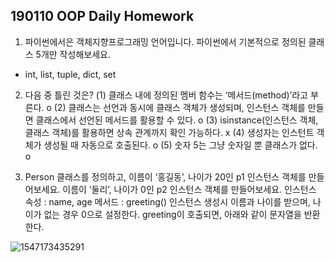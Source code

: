 ## 190110 OOP Daily Homework



1. 파이썬에서은 객체지향프로그래밍 언어입니다.
  파이썬에서 기본적으로 정의된 클래스 5개만 작성해보세요.
  - int, list, tuple, dict, set



2. 다음 중 틀린 것은?
   (1) 클래스 내에 정의된 멤버 함수는 ‘메서드(method)’라고 부른다. o
   (2) 클래스는 선언과 동시에 클래스 객체가 생성되며, 인스턴스 객체를 만들면 클래스에서 선언된 메서드를 활용할 수 있다. o
   (3) isinstance(인스턴스 객체, 클래스 객체)를 활용하면 상속 관계까지 확인 가능하다. x
   (4) 생성자는 인스턴트 객체가 생성될 때 자동으로 호출된다. o
   (5) 숫자 5는 그냥 숫자일 뿐 클래스가 없다. o



3. Person 클래스를 정의하고,
   이름이 ‘홍길동’, 나이가 20인 p1 인스턴스 객체를 만들어보세요.
   이름이 ‘둘리’, 나이가 0인 p2 인스턴스 객체를 만들어보세요.
   인스턴스 속성 : name, age
   메서드 : greeting()
   인스턴스 생성시 이름과 나이를 받으며, 나이가 없는 경우 0으로 설정한다.
   greeting이 호출되면, 아래와 같이 문자열을 반환한다.

![1547173435291](C:\Users\student\AppData\Roaming\Typora\typora-user-images\1547173435291.png)